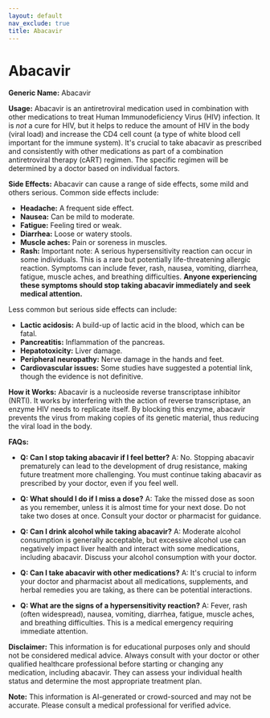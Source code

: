```yaml
---
layout: default
nav_exclude: true
title: Abacavir
---
```


# Abacavir

**Generic Name:** Abacavir

**Usage:** Abacavir is an antiretroviral medication used in combination with other medications to treat Human Immunodeficiency Virus (HIV) infection.  It is *not* a cure for HIV, but it helps to reduce the amount of HIV in the body (viral load) and increase the CD4 cell count (a type of white blood cell important for the immune system).  It's crucial to take abacavir as prescribed and consistently with other medications as part of a combination antiretroviral therapy (cART) regimen.  The specific regimen will be determined by a doctor based on individual factors.

**Side Effects:**  Abacavir can cause a range of side effects, some mild and others serious.  Common side effects include:

* **Headache:** A frequent side effect.
* **Nausea:**  Can be mild to moderate.
* **Fatigue:** Feeling tired or weak.
* **Diarrhea:** Loose or watery stools.
* **Muscle aches:** Pain or soreness in muscles.
* **Rash:**  Important note:  A serious hypersensitivity reaction can occur in some individuals. This is a rare but potentially life-threatening allergic reaction.  Symptoms can include fever, rash, nausea, vomiting, diarrhea, fatigue, muscle aches, and breathing difficulties.  **Anyone experiencing these symptoms should stop taking abacavir immediately and seek medical attention.**


Less common but serious side effects can include:

* **Lactic acidosis:** A build-up of lactic acid in the blood, which can be fatal.
* **Pancreatitis:** Inflammation of the pancreas.
* **Hepatotoxicity:** Liver damage.
* **Peripheral neuropathy:** Nerve damage in the hands and feet.
* **Cardiovascular issues:**  Some studies have suggested a potential link, though the evidence is not definitive.


**How it Works:** Abacavir is a nucleoside reverse transcriptase inhibitor (NRTI).  It works by interfering with the action of reverse transcriptase, an enzyme HIV needs to replicate itself.  By blocking this enzyme, abacavir prevents the virus from making copies of its genetic material, thus reducing the viral load in the body.

**FAQs:**

* **Q: Can I stop taking abacavir if I feel better?** A: No.  Stopping abacavir prematurely can lead to the development of drug resistance, making future treatment more challenging.  You must continue taking abacavir as prescribed by your doctor, even if you feel well.

* **Q: What should I do if I miss a dose?** A: Take the missed dose as soon as you remember, unless it is almost time for your next dose. Do not take two doses at once.  Consult your doctor or pharmacist for guidance.

* **Q: Can I drink alcohol while taking abacavir?** A:  Moderate alcohol consumption is generally acceptable, but excessive alcohol use can negatively impact liver health and interact with some medications, including abacavir.  Discuss your alcohol consumption with your doctor.

* **Q: Can I take abacavir with other medications?** A:  It's crucial to inform your doctor and pharmacist about all medications, supplements, and herbal remedies you are taking, as there can be potential interactions.

* **Q:  What are the signs of a hypersensitivity reaction?** A:  Fever, rash (often widespread), nausea, vomiting, diarrhea, fatigue, muscle aches, and breathing difficulties.  This is a medical emergency requiring immediate attention.


**Disclaimer:** This information is for educational purposes only and should not be considered medical advice.  Always consult with your doctor or other qualified healthcare professional before starting or changing any medication, including abacavir. They can assess your individual health status and determine the most appropriate treatment plan.


**Note:** This information is AI-generated or crowd-sourced and may not be accurate. Please consult a medical professional for verified advice.